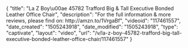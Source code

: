 {
    "title": "La Z Boy\u00ae 45782 Trafford Big & Tall Executive Bonded Leather Office Chair",
    "description": "For the full information & more reviews, please find on: http:\/\/amzn.to\/1VrgaBf",
    "videoid": "117461557",
    "date_created": "1505243918",
    "date_modified": "1505243918",
    "type": "captivate",
    "layout": "video",
    "url": "\/v\/la-z-boy-45782-trafford-big-tall-executive-bonded-leather-office-chair\/117461557"
}